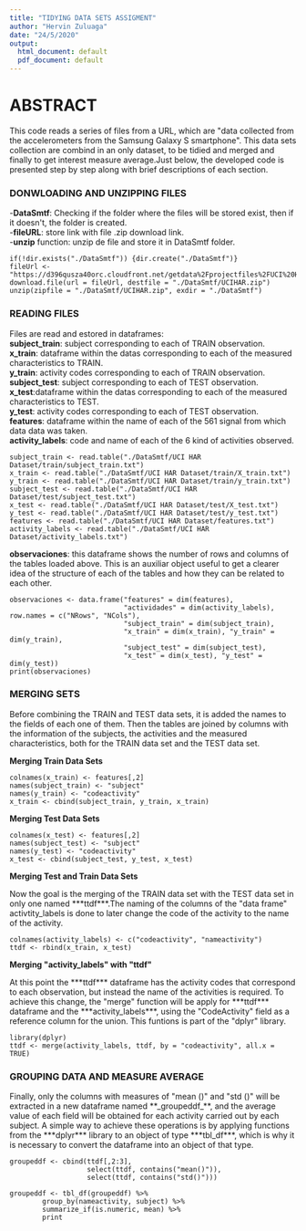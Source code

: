 ```yaml
---
title: "TIDYING DATA SETS ASSIGMENT"
author: "Hervin Zuluaga"
date: "24/5/2020"
output:
  html_document: default
  pdf_document: default
---
```


# **ABSTRACT**

This code reads a series of files from a URL, which are "data collected 
from the accelerometers from the Samsung Galaxy S smartphone". This data sets
collection are combind in an only dataset, to be tidied and merged and finally
to get interest measure average.Just below, the developed code is presented step by step along with brief descriptions of each section.             

### **DONWLOADING AND UNZIPPING FILES**
-**DataSmtf**: Checking if the folder where the files will be stored exist, then if it doesn't, the folder is created.         
-**fileURL**: store link with file .zip download link.          
-**unzip** function: unzip de file and store it in DataSmtf folder.             

```{r}
if(!dir.exists("./DataSmtf")) {dir.create("./DataSmtf")}
fileUrl <- "https://d396qusza40orc.cloudfront.net/getdata%2Fprojectfiles%2FUCI%20HAR%20Dataset.zip"
download.file(url = fileUrl, destfile = "./DataSmtf/UCIHAR.zip")
unzip(zipfile = "./DataSmtf/UCIHAR.zip", exdir = "./DataSmtf")
```
                
                
                
                
### **READING FILES**
Files are read and estored in dataframes:                     
**subject_train**: subject corresponding to each of TRAIN observation.          
**x_train**: dataframe within the datas corresponding to each of the measured characteristics to TRAIN.               
**y_train**: activity codes corresponding to each of TRAIN observation.         
**subject_test**: subject corresponding to each of TEST observation.            
**x_test**:dataframe within the datas corresponding to each of the measured characteristics to TEST.                
**y_test**: activity codes corresponding to each of TEST observation.           
**features**: dataframe within the name of each of the 561 signal from which data data was taken.              
**activity_labels**: code and name of each of the 6 kind of activities observed.              


```{r}
subject_train <- read.table("./DataSmtf/UCI HAR Dataset/train/subject_train.txt")
x_train <- read.table("./DataSmtf/UCI HAR Dataset/train/X_train.txt")
y_train <- read.table("./DataSmtf/UCI HAR Dataset/train/y_train.txt")
subject_test <- read.table("./DataSmtf/UCI HAR Dataset/test/subject_test.txt")
x_test <- read.table("./DataSmtf/UCI HAR Dataset/test/X_test.txt")
y_test <- read.table("./DataSmtf/UCI HAR Dataset/test/y_test.txt")
features <- read.table("./DataSmtf/UCI HAR Dataset/features.txt")
activity_labels <- read.table("./DataSmtf/UCI HAR Dataset/activity_labels.txt")
```



**observaciones**: this dataframe shows the number of rows and columns of the tables loaded above. This is an auxiliar object useful to get a clearer idea of the structure of each of the tables and how they can be related to each other.                


```{r}
observaciones <- data.frame("features" = dim(features),
                            "actividades" = dim(activity_labels), row.names = c("NRows", "NCols"),
                            "subject_train" = dim(subject_train),
                            "x_train" = dim(x_train), "y_train" = dim(y_train),
                            "subject_test" = dim(subject_test),
                            "x_test" = dim(x_test), "y_test" = dim(y_test))
print(observaciones)
```



### **MERGING SETS**

Before combining the TRAIN and TEST data sets, it is added the names to the fields of each one of them. Then the tables are joined by columns with the information of the subjects, the activities and the measured characteristics, both for the TRAIN data set and the TEST data set.          


**Merging Train Data Sets**             

```{r}
colnames(x_train) <- features[,2]
names(subject_train) <- "subject"
names(y_train) <- "codeactivity"
x_train <- cbind(subject_train, y_train, x_train)
```
**Merging Test Data Sets**              

```{r}
colnames(x_test) <- features[,2]
names(subject_test) <- "subject"
names(y_test) <- "codeactivity"
x_test <- cbind(subject_test, y_test, x_test)
```


**Merging Test and Train Data Sets**            

<p>Now the goal is the merging of the TRAIN data set with the TEST data set in only one named ***ttdf***.The naming of the columns of the "data frame" activtity_labels is done to later change the code of the activity to the name of the activity.</p>

```{r}
colnames(activity_labels) <- c("codeactivity", "nameactivity")
ttdf <- rbind(x_train, x_test)
```


**Merging "activity_labels" with "ttdf"**               

<p>At this point the  ***ttdf*** dataframe has the activity codes that correspond to each observation, but instead the name of the activities is required. To achieve this change, the "merge" function will be apply for ***ttdf*** dataframe and the ***activity_labels***, using the "CodeActivity" field as a reference column for the union. This funtions is part of the "dplyr" library.</p>

```{r}
library(dplyr)
ttdf <- merge(activity_labels, ttdf, by = "codeactivity", all.x = TRUE)
```

### **GROUPING DATA AND MEASURE AVERAGE**

<p>Finally, only the columns with measures of "mean ()" and "std ()" will be extracted in a new dataframe named **_groupeddf_**, and the average value of each field will be obtained for each activity carried out by each subject. A simple way to achieve these operations is by applying functions from the ***dplyr*** library to an object of type ***tbl_df***, which is why it is necessary to convert the dataframe into an object of that type.</p>

```{r}
groupeddf <- cbind(ttdf[,2:3],
                   select(ttdf, contains("mean()")),
                   select(ttdf, contains("std()")))

groupeddf <- tbl_df(groupeddf) %>%
        group_by(nameactivity, subject) %>%
        summarize_if(is.numeric, mean) %>%
        print 
```